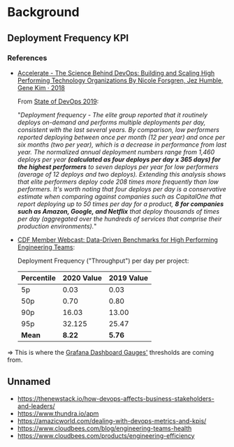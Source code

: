# Background

## Deployment Frequency KPI

### References

- [Accelerate - The Science Behind DevOps: Building and Scaling High Performing Technology Organizations
By Nicole Forsgren, Jez Humble, Gene Kim · 2018](https://itrevolution.com/book/accelerate/)

    From [State of DevOps 2019](https://services.google.com/fh/files/misc/state-of-devops-2019.pdf):

    "*Deployment frequency - The elite group reported that it routinely deploys on-demand and performs multiple deployments per day, consistent with the last several years. By comparison, low performers reported deploying between once per month (12 per year) and once per six months (two per year), which is a decrease in performance from last year. The normalized annual deployment numbers range from 1,460 deploys per year **(calculated as four deploys per day x 365 days) for the highest performers** to seven deploys per year for low performers (average of 12 deploys and two deploys). Extending this analysis shows that elite performers deploy code 208 times more frequently than low performers. It's worth noting that four deploys per day is a conservative estimate when comparing against companies such as CapitalOne that report deploying up to 50 times per day for a product, **8 for companies such as Amazon, Google, and Netflix** that deploy thousands of times per day (aggregated over the hundreds of services that comprise their production environments).*"

- [CDF Member Webcast: Data-Driven Benchmarks for High Performing Engineering Teams](https://www.youtube.com/watch?v=iUFpRFvlT2U):

    Deployment Frequency ("Throughput") per day per project:

    | Percentile | 2020 Value | 2019 Value |
    | --- | --- | --- |
    | 5p | 0.03 | 0.03 |
    | 50p | 0.70 | 0.80 |
    | 90p | 16.03 | 13.00 |
    | 95p | 32.125 | 25.47 |
    | **Mean** | **8.22** | **5.76** |

=> This is where the [Grafana Dashboard Gauges'](../grafana-dashboards/) thresholds are coming from.

## Unnamed

- https://thenewstack.io/how-devops-affects-business-stakeholders-and-leaders/
- https://www.thundra.io/apm
- https://amazicworld.com/dealing-with-devops-metrics-and-kpis/
- https://www.cloudbees.com/blog/engineering-teams-health
- https://www.cloudbees.com/products/engineering-efficiency
